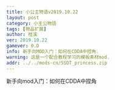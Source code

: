 ```yaml
---
title: 小公主物语v2019.10.22
layout: post
category: 小主公物語  
tags: [物品扩展]
author: 桂溪  
ver: 2019.10.22
gamever: 0.D
info: 新手向MOD入门：如何在CDDA中捏角.  
warning: 这是一个配合教程学习的模板素材mod. 
addr: ../../mods-cn/SSDT_princess.zip
---
```

新手向mod入门：如何在CDDA中捏角   